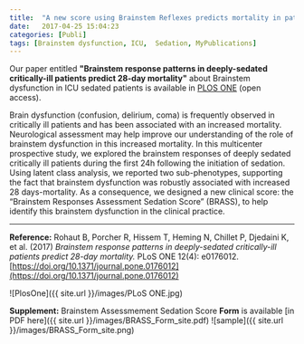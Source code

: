 ```yaml
---
title:  "A new score using Brainstem Reflexes predicts mortality in patients receiving a deep sedation in ICU"
date:   2017-04-25 15:04:23
categories: [Publi]
tags: [Brainstem dysfunction, ICU,  Sedation, MyPublications]
---
```


Our paper entitled **"Brainstem response patterns in deeply-sedated critically-ill patients predict 28-day mortality"** about Brainstem dysfunction in ICU sedated patients is available in [PLOS ONE](https://doi.org/10.1371/journal.pone.0176012) (open access).


Brain dysfunction (confusion, delirium, coma) is frequently observed in critically ill patients and has been associated with an increased mortality. Neurological assessment may help improve our understanding of the role of brainstem dysfunction in this increased mortality.
In this multicenter prospective study, we explored the brainstem responses of deeply sedated critically ill patients during the first 24h following the initiation of sedation. Using latent class analysis, we reported two sub-phenotypes, supporting the fact that brainstem dysfunction was robustly associated with increased 28 days-mortality. As a consequence, we designed a new clinical score: the “Brainstem Responses Assessment Sedation Score” (BRASS), to help identify this brainstem dysfunction in the clinical practice.


---

**Reference:** Rohaut B, Porcher R, Hissem T, Heming N, Chillet P, Djedaini K, et al. (2017) *Brainstem response patterns in deeply-sedated critically-ill patients predict 28-day mortality.* PLoS ONE 12(4): e0176012. [https://doi.org/10.1371/journal.pone.0176012](https://doi.org/10.1371/journal.pone.0176012)

![PlosOne]({{ site.url }}/images/PLoS ONE.jpg)

**Supplement:** Brainstem Assessmement Sedation Score **Form** is available [in PDF here]({{ site.url }}/images/BRASS_Form_site.pdf)
![sample]({{ site.url }}/images/BRASS_Form_site.png)

